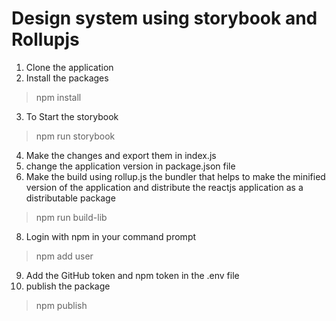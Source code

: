<h1>Design system using storybook and Rollupjs</h1>

1. Clone the application
2. Install the packages
  > npm install
3. To Start the storybook
  > npm run storybook
4. Make the changes and export them in index.js
5. change the application version in package.json file
6. Make the build using rollup.js the bundler that helps to make the minified version of the application and distribute the reactjs application as a distributable package
  > npm run build-lib
8. Login with npm in your command prompt
  > npm add user
9. Add the GitHub token and npm token in the .env file
10. publish the package
  > npm publish
